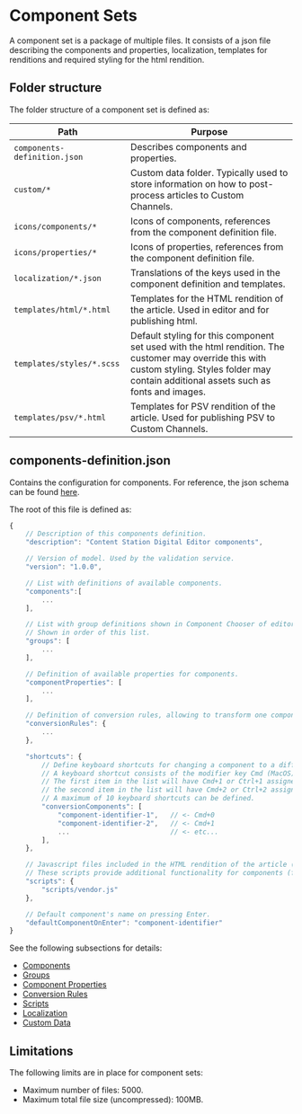# Component Sets

A component set is a package of multiple files. It consists of a json file describing the components and properties, localization, templates for renditions and required styling for the html rendition.

## Folder structure

The folder structure of a component set is defined as:

| Path                         | Purpose                                                                                                                                                                                        |
| ---------------------------- | ---------------------------------------------------------------------------------------------------------------------------------------------------------------------------------------------- |
| `components-definition.json` | Describes components and properties.                                                                                                                                                           |
| `custom/*`                   | Custom data folder. Typically used to store information on how to post-process articles to Custom Channels.                                                                                    |
| `icons/components/*`         | Icons of components, references from the component definition file.                                                                                                                            |
| `icons/properties/*`         | Icons of properties, references from the component definition file.                                                                                                                            |
| `localization/*.json`        | Translations of the keys used in the component definition and templates.                                                                                                                       |
| `templates/html/*.html`      | Templates for the HTML rendition of the article. Used in editor and for publishing html.                                                                                                       |
| `templates/styles/*.scss`    | Default styling for this component set used with the html rendition. The customer may override this with custom styling. Styles folder may contain additional assets such as fonts and images. |
| `templates/psv/*.html`       | Templates for PSV rendition of the article. Used for publishing PSV to Custom Channels.                                                                                                        |

## components-definition.json

Contains the configuration for components. For reference, the json schema can be found [here](https://github.com/WoodWing/studio-component-set-tools/tree/master/lib).

The root of this file is defined as:

```javascript
{
    // Description of this components definition.
    "description": "Content Station Digital Editor components",

    // Version of model. Used by the validation service.
    "version": "1.0.0",

    // List with definitions of available components.
    "components":[
        ...
    ],

    // List with group definitions shown in Component Chooser of editor.
    // Shown in order of this list.
    "groups": [
        ...
    ],

    // Definition of available properties for components.
    "componentProperties": [
        ...
    ],

    // Definition of conversion rules, allowing to transform one component into another.
    "conversionRules": {
        ...
    },

    "shortcuts": {
        // Define keyboard shortcuts for changing a component to a different type.
        // A keyboard shortcut consists of the modifier key Cmd (MacOS) or Ctrl (Windows) plus a number from 0 to 9.
        // The first item in the list will have Cmd+1 or Ctrl+1 assigned,
        // the second item in the list will have Cmd+2 or Ctrl+2 assigned, and so on.
        // A maximum of 10 keyboard shortcuts can be defined.
        "conversionComponents": [
            "component-identifier-1",   // <- Cmd+0
            "component-identifier-2",   // <- Cmd+1
            ...                         // <- etc...
        ],
    },

    // Javascript files included in the HTML rendition of the article (editor and published html articles).
    // These scripts provide additional functionality for components (for example the slideshow).
    "scripts": {
        "scripts/vendor.js"
    },

    // Default component's name on pressing Enter.
    "defaultComponentOnEnter": "component-identifier"
}
```

See the following subsections for details:

-   [Components](COMPONENTS.md)
-   [Groups](GROUPS.md)
-   [Component Properties](PROPERTIES.md)
-   [Conversion Rules](CONVERSION_RULES.md)
-   [Scripts](SCRIPTS.md)
-   [Localization](LOCALIZATION.md)
-   [Custom Data](CUSTOM_DATA.md)

## Limitations

The following limits are in place for component sets:

-   Maximum number of files: 5000.
-   Maximum total file size (uncompressed): 100MB.
